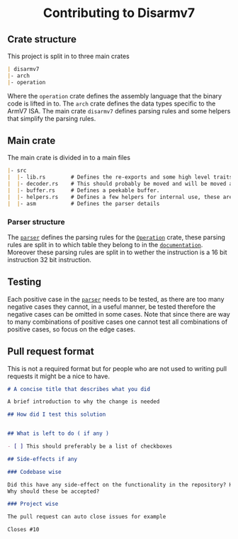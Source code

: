 <h1 align="center">
  Contributing to Disarmv7
</h1>

## Crate structure

This project is split in to three main crates

```md
| disarmv7
|- arch
|- operation
```

Where the `operation` crate defines the assembly language that the binary code is lifted in to.
The `arch` crate defines the data types specific to the ArmV7 ISA.
The main crate `disarmv7` defines parsing rules and some helpers that simplify the parsing rules.


## Main crate

The main crate is divided in to a main files

```md
|- src
|  |- lib.rs        # Defines the re-exports and some high level traits and structs.
|  |- decoder.rs    # This should probably be moved and will be moved after som Symex restructure.
|  |- buffer.rs     # Defines a peekable buffer.
|  |- helpers.rs    # Defines a few helpers for internal use, these are macros that hide implementation details.
|  |- asm           # Defines the parser details
```

### Parser structure

The [`parser`](./src/asm/) defines the parsing rules for the [`Operation`](./operation) crate, these parsing rules are split in to which table they belong
to in the [`documentation`](https://www.google.com/url?sa=t&rct=j&q=&esrc=s&source=web&cd=&cad=rja&uact=8&ved=2ahUKEwjc6YCk0fiEAxUSLhAIHU-1BY8QFnoECBQQAQ&url=https%3A%2F%2Fdocumentation-service.arm.com%2Fstatic%2F5f8fef3af86e16515cdbf816%3Ftoken%3D&usg=AOvVaw1Pwok2Ulie5wtDRP5IwyNw&opi=89978449). Moreover these parsing rules are split in to wether the instruction is a 16 bit instruction 32 bit instruction.
 
## Testing

Each positive case in the [`parser`](./src/lib.rs) needs to be tested, as there are too many negative cases they cannot, in a useful manner, be tested
therefore the negative cases can be omitted in some cases.
Note that since there are way to many combinations of positive cases one cannot test all combinations of positive cases, so focus on the edge cases.

## Pull request format

This is not a required format but for people who are not used to writing pull requests it might be a nice to have.

```md
# A concise title that describes what you did

A brief introduction to why the change is needed

## How did I test this solution


## What is left to do ( if any )

- [ ] This should preferably be a list of checkboxes

## Side-effects if any

### Codebase wise

Did this have any side-effect on the functionality in the repository? Have these been tested?
Why should these be accepted?

### Project wise

The pull request can auto close issues for example

Closes #10
```
